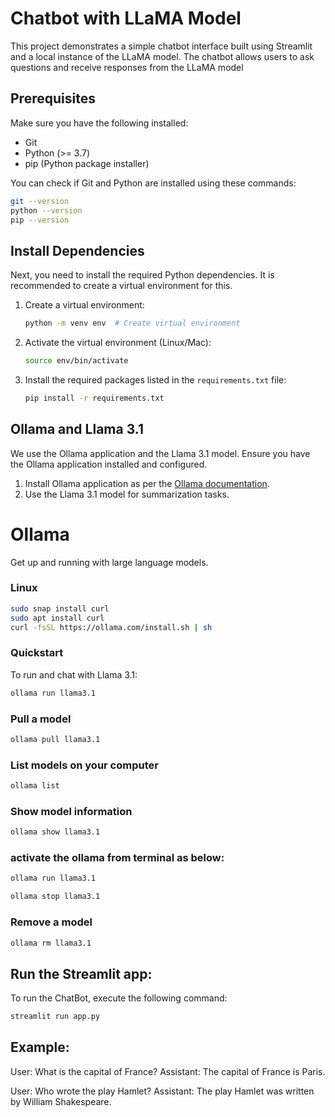 # Chatbot with LLaMA Model
This project demonstrates a simple chatbot interface built using Streamlit and a local instance of the LLaMA model. The chatbot allows users to ask questions and receive responses from the LLaMA model

## Prerequisites

Make sure you have the following installed:
- Git
- Python (>= 3.7)
- pip (Python package installer)

You can check if Git and Python are installed using these commands:

```bash
git --version
python --version
pip --version
```

## Install Dependencies

Next, you need to install the required Python dependencies. It is recommended to create a virtual environment for this.

1. Create a virtual environment:

    ```bash
    python -m venv env  # Create virtual environment
    ```

2. Activate the virtual environment (Linux/Mac):

    ```bash
    source env/bin/activate
    ```

3. Install the required packages listed in the `requirements.txt` file:

    ```bash
    pip install -r requirements.txt
    ```

## Ollama and Llama 3.1
We use the Ollama application and the Llama 3.1 model. Ensure you have the Ollama application installed and configured.

1. Install Ollama application as per the [Ollama documentation](https://ollama.com/docs).
2. Use the Llama 3.1 model for summarization tasks.

# Ollama
Get up and running with large language models.

### Linux
```bash
sudo snap install curl
sudo apt install curl
curl -fsSL https://ollama.com/install.sh | sh
```

### Quickstart
To run and chat with Llama 3.1:
```bash
ollama run llama3.1
```

### Pull a model
```bash
ollama pull llama3.1
```

### List models on your computer
```bash
ollama list
```

### Show model information
```bash
ollama show llama3.1
```
### activate the ollama from terminal as below:
```bash
ollama run llama3.1
```
```bash
ollama stop llama3.1
```
### Remove a model
```bash
ollama rm llama3.1
```

## Run the Streamlit app:
To run the ChatBot, execute the following command:
```bash
streamlit run app.py
```
## Example:
User: What is the capital of France?
Assistant: The capital of France is Paris.

User: Who wrote the play Hamlet?
Assistant: The play Hamlet was written by William Shakespeare.




